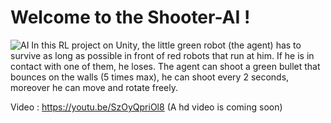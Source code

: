 # Welcome to the Shooter-AI !
![AI](https://user-images.githubusercontent.com/53370597/115914864-06a29280-a462-11eb-87e7-41d66c3af589.PNG)
In this RL project on Unity, the little green robot (the agent) has to survive as long as possible in front of red robots that run at him. If he is in contact with one of them, he loses. The agent can shoot a green bullet that bounces on the walls (5 times max), he can shoot every 2 seconds, moreover he can move and rotate freely.

Video : https://youtu.be/SzOyQpriOl8 (A hd video is coming soon)


